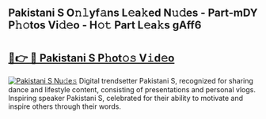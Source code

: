 ## Pakistani S O𝚗𝚕yf𝚊ns L𝚎a𝚔ed N𝚞𝚍es - Part-mDY P𝚑𝚘tos Vi𝚍𝚎o - H𝚘𝚝 Part L𝚎a𝚔s gAff6

# <h2><a href="http://kf7wt2c.oniu.top/?m=Pakistani+S">🔗👉 🔴 Pakistani S P𝚑ot𝚘𝚜 V𝚒d𝚎o</a></h2>

[![Pakistani S Nu𝚍e𝚜](https://i.imgur.com/0qMVB7G.gif)](http://kf7wt2c.oniu.top/?m=Pakistani+S)
Digital trendsetter Pakistani S, recognized for sharing dance and lifestyle content, consisting of presentations and personal vlogs. Inspiring speaker Pakistani S, celebrated for their ability to motivate and inspire others through their words.  

